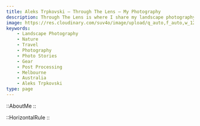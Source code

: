 ```yaml
---
title: Aleks Trpkovski — Through The Lens — My Photography
description: Through The Lens is where I share my landscape photography — moments from the mountains, coasts, and cities that inspire me. Expect curated photo stories, gear notes, and behind‑the‑scenes details.
image: https://res.cloudinary.com/suv4o/image/upload/q_auto,f_auto,w_1200,e_sharpen:100/v1744618697/blog/emoji-hi-aleks_vvzmnd
keywords:
    - Landscape Photography
    - Nature
    - Travel
    - Photography
    - Photo Stories
    - Gear
    - Post Processing
    - Melbourne
    - Australia
    - Aleks Trpkovski
type: page
---
```


::AboutMe
::

<div class="mb-8"></div>

::HorizontalRule
::
